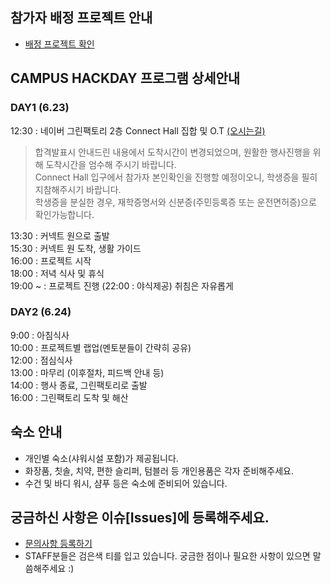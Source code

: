 ## 참가자 배정 프로젝트 안내
- [배정 프로젝트 확인](https://github.com/NAVER-CAMPUS-HACKDAY/common/wiki/%EC%B0%B8%EA%B0%80%EC%9E%90-%EB%B0%B0%EC%A0%95-%ED%94%84%EB%A1%9C%EC%A0%9D%ED%8A%B8-%EC%95%88%EB%82%B4)

## CAMPUS HACKDAY 프로그램 상세안내

### DAY1 (6.23)
12:30 : 네이버 그린팩토리 2층 Connect Hall 집합 및 O.T [(오시는길)](http://www.navercorp.com/ko/company/contact.nhn)
> 합격발표시 안내드린 내용에서 도착시간이 변경되었으며, 원활한 행사진행을 위해 도착시간을 엄수해 주시기 바랍니다.<br/>
> Connect Hall 입구에서 참가자 본인확인을 진행할 예정이오니, 학생증을 필히 지참해주시기  바랍니다.<br/>
> 학생증을 분실한 경우, 재학증명서와 신분증(주민등록증 또는 운전면허증)으로 확인가능합니다.<br/>

13:30 : 커넥트 원으로 출발 <br/>
15:30 : 커넥트 원 도착, 생활 가이드<br/>
16:00 : 프로젝트 시작<br/>
18:00 : 저녁 식사 및 휴식<br/>
19:00 ~ : 프로젝트 진행 (22:00 : 야식제공) 취침은 자유롭게<br/>

### DAY2 (6.24)
9:00 : 아침식사<br/>
10:00 : 프로젝트별 랩업(멘토분들이 간략히 공유) <br/>
12:00 : 점심식사<br/>
13:00 : 마무리 (이후절차, 피드백 안내 등)<br/>
14:00 : 행사 종료, 그린팩토리로 출발<br/>
16:00 : 그린팩토리 도착 및 해산<br/>

## 숙소 안내
- 개인별 숙소(샤워시설 포함)가 제공됩니다.<br/>
- 화장품, 칫솔, 치약, 편한 슬리퍼, 텀블러 등 개인용품은 각자 준비해주세요.<br/>
- 수건 및 바디 워시, 샴푸 등은 숙소에 준비되어 있습니다.<br/>

## 궁금하신 사항은 이슈[Issues]에 등록해주세요.
- [문의사항 등록하기](https://github.com/NAVER-CAMPUS-HACKDAY/common/issues)<br/>
- STAFF분들은 검은색 티를 입고 있습니다. 궁금한 점이나 필요한 사항이 있으면 말씀해주세요 :)
